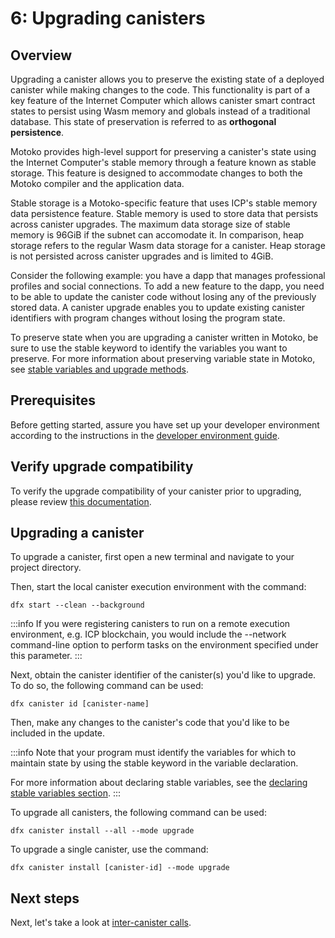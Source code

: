 # 6: Upgrading canisters

## Overview
Upgrading a canister allows you to preserve the existing state of a deployed canister while making changes to the code. This functionality is part of a key feature of the Internet Computer which allows canister smart contract states to persist using Wasm memory and globals instead of a traditional database. This state of preservation is referred to as **orthogonal persistence**.

Motoko provides high-level support for preserving a canister's state using the Internet Computer's stable memory through a feature known as stable storage. This feature is designed to accommodate changes to both the Motoko compiler and the application data. 

Stable storage is a Motoko-specific feature that uses ICP's stable memory data persistence feature. Stable memory is used to store data that persists across canister upgrades. The maximum data storage size of stable memory is 96GiB if the subnet can accomodate it. In comparison, heap storage refers to the regular Wasm data storage for a canister. Heap storage is not persisted across canister upgrades and is limited to 4GiB. 

Consider the following example: you have a dapp that manages professional profiles and social connections. To add a new feature to the dapp, you need to be able to update the canister code without losing any of the previously stored data. A canister upgrade enables you to update existing canister identifiers with program changes without losing the program state.

To preserve state when you are upgrading a canister written in Motoko, be sure to use the stable keyword to identify the variables you want to preserve. For more information about preserving variable state in Motoko, see [stable variables and upgrade methods](https://internetcomputer.org/docs/current/motoko/main/upgrades). 

## Prerequisites

Before getting started, assure you have set up your developer environment according to the instructions in the [developer environment guide](./dev-env.md).

## Verify upgrade compatibility

To verify the upgrade compatibility of your canister prior to upgrading, please review [this documentation](../../../motoko/main/compatibility).

## Upgrading a canister

To upgrade a canister, first open a new terminal and navigate to your project directory.

Then, start the local canister execution environment with the command:

```
dfx start --clean --background
```

:::info
If you were registering canisters to run on a remote execution environment, e.g. ICP blockchain, you would include the --network command-line option to perform tasks on the environment specified under this parameter.
:::


Next, obtain the canister identifier of the canister(s) you'd like to upgrade. To do so, the following command can be used:

```
dfx canister id [canister-name]
```

Then, make any changes to the canister's code that you'd like to be included in the update.

:::info
Note that your program must identify the variables for which to maintain state by using the stable keyword in the variable declaration.

For more information about declaring stable variables, see the [declaring stable variables section](https://internetcomputer.org/docs/current/motoko/main/upgrades#declaring-stable-variables).
:::


To upgrade all canisters, the following command can be used:

```
dfx canister install --all --mode upgrade
```

To upgrade a single canister, use the command:

```
dfx canister install [canister-id] --mode upgrade
```

## Next steps

Next, let's take a look at [inter-canister calls](intercanister-calls.md).
